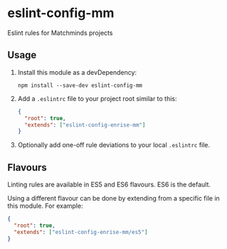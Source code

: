 # eslint-config-mm

Eslint rules for Matchminds projects

## Usage

1. Install this module as a devDependency:
    ```shell
    npm install --save-dev eslint-config-mm
    ```

2. Add a `.eslintrc` file to your project root similar to this:
    ```json
    {
      "root": true,
      "extends": ["eslint-config-enrise-mm"]
    }
    ```

3. Optionally add one-off rule deviations to your local `.eslintrc` file.

## Flavours

Linting rules are available in ES5 and ES6 flavours. ES6 is the default.

Using a different flavour can be done by extending from a specific file in this module. For example:

```json
{
  "root": true,
  "extends": ["eslint-config-enrise-mm/es5"]
}
```

